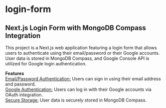 # login-form

## Next.js Login Form with MongoDB Compass Integration
This project is a Next.js web application featuring a login form that allows users to authenticate using their email/password or their Google accounts. User data is stored in MongoDB Compass, and Google Console API is utilized for Google login authentication.

**Features** <br/>
<ins>Email/Password Authentication:</ins> Users can sign in using their email address and password.<br/>
<ins>Google Authentication:</ins> Users can log in with their Google accounts via OAuth integration.<br/>
<ins>Secure Storage:</ins> User data is securely stored in MongoDB Compass.<br/>
